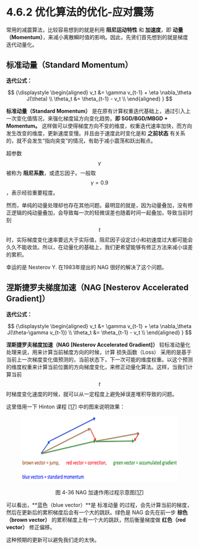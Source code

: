 
# 4.6.2 优化算法的优化-应对震荡

常用的减震算法，比较容易想到的就是利用 **阻尼运动特性** 和 **加速度**，即 **动量（Momentum）**，来减小离散瞬时值的影响。因此，先贤们首先想到的就是梯度迭代动量化。

## **标准动量（Standard Momentum）**

**迭代公式：**

$$
{\displaystyle 
 \begin{aligned}
   v_t &= \gamma v_{t-1} + \eta \nabla_\theta J(\theta) \\
   \theta_t &= \theta_{t-1} - v_t \\
 \end{aligned}
}
$$

**标准动量（Standard Momentum）** 是在原有计算权重迭代基础上，通过引入上一次变化值情况，来强化梯度延方向变化趋势。**即 SGD/BGD/MBGD + Momentum。** 这样做可以使得梯度方向不变的维度，权重迭代速率加快，而方向发生改变的维度，更新速度变慢。并且由于速度此时变化是和 **之前状态** 有关系的，就不会发生“指向突变”的情况，有助于减小震荡和跃出鞍点。

超参数 $$\gamma$$ 被称为 **阻尼系数**，或遗忘因子。一般取 $$\gamma = 0.9$$ ，表示经验重要程度。

然而，单纯的动量处理却也存在其他问题。最明显的就是，因为动量叠加，没有修正逻辑的纯动量叠加，会导致每一次的轻微误差也随着时间一起叠加，导致当前时刻 $$t$$ 时，实际梯度变化速率要远大于实际值，阻尼因子设定过小和初速度过大都可能会久久不能收敛。所以，在动量化的基础上，我们更希望能够有修正方法来减小误差的累积。

幸运的是 Nesterov Y. 在1983年提出的 NAG 很好的解决了这个问题。

## **涅斯捷罗夫梯度加速（NAG [Nesterov Accelerated Gradient]）**

**迭代公式：**

$$
{\displaystyle 
 \begin{aligned}
   v_t &= \gamma v_{t-1} + \eta \nabla_\theta J(\theta-\gamma v_{t-1}) \\
   \theta_t &= \theta_{t-1} - v_t \\
 \end{aligned}
}
$$

**涅斯捷罗夫梯度加速（NAG [Nesterov Accelerated Gradient]）** 较标准动量化处理来说，用来计算当前梯度方向的时候，计算 损失函数（Loss） 采用的是基于当前上一次梯度变化值预测的，当前状态下，下一次可能的维度权重。以这个预测的维度权重来计算当前位置的方向梯度变化，来修正动量化算法。这样，当我们计算当前 $$t$$ 时梯度变化速度的时候，就可以从一定程度上避免掉误差堆积导致的问题。

这里借用一下 Hinton 课程 [\[17\]][ref] 中的图来说明效果：

<center>
<figure>
   <img  
      width = "600" height = "180"
      src="../../Pictures/NAG.png" alt="">
    <figcaption>
      <p>图 4-36 NAG 加速作用过程示意图<a href="References_4.md">[17]</a></p>
   </figcaption>
</figure>
</center>

可以看出，**蓝色（blue vector）**是 标准动量 的过程，会先计算当前的梯度，然后在更新后的累积梯度后会有一个大的跳跃。绿色是 NAG 会先在前一步 **棕色（brown vector）** 的累积梯度上有一个大的跳跃，然后衡量梯度做 **红色（red vector）** 修正偏移。

这种预期的更新可以避免我们走的太快。


[ref]: References_4.md